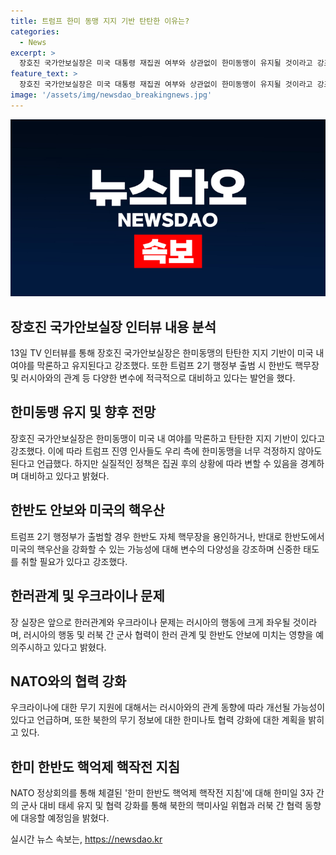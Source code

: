 ```yaml
---
title: 트럼프 한미 동맹 지지 기반 탄탄한 이유는?
categories:
  - News
excerpt: >
  장호진 국가안보실장은 미국 대통령 재집권 여부와 상관없이 한미동맹이 유지될 것이라고 강조했다. 그는 트럼프 진영 인사들도 한미동맹에 대해 걱정하지 않아도 된다고 밝혔으며, 미래의 한미동맹 정책은 변할 수 있다고 설명했다. 또한, 러시아와의 관계, 우크라이나 지원, NATO와의 협력 등에 대한 대응책을 발표하고 계획을 강조했다. 장 실장은 한미일 정책 협의, 정보 공유, 3자 훈련 등 세 가지 분야에 걸친 협력을 계속 강화할 예정이라고 밝혔다.
feature_text: >
  장호진 국가안보실장은 미국 대통령 재집권 여부와 상관없이 한미동맹이 유지될 것이라고 강조했다. 그는 트럼프 진영 인사들도 한미동맹에 대해 걱정하지 않아도 된다고 밝혔으며, 미래의 한미동맹 정책은 변할 수 있다고 설명했다. 또한, 러시아와의 관계, 우크라이나 지원, NATO와의 협력 등에 대한 대응책을 발표하고 계획을 강조했다. 장 실장은 한미일 정책 협의, 정보 공유, 3자 훈련 등 세 가지 분야에 걸친 협력을 계속 강화할 예정이라고 밝혔다.
image: '/assets/img/newsdao_breakingnews.jpg'
---
```


<p><img src="/assets/img/newsdao_breakingnews.jpg" alt="pcversion 속보" /></p>

<h2 data-ke-size="size26">장호진 국가안보실장 인터뷰 내용 분석</h2>

<p data-ke-size="size16">13일 TV 인터뷰를 통해 장호진 국가안보실장은 한미동맹의 탄탄한 지지 기반이 미국 내 여야를 막론하고 유지된다고 강조했다. 또한 트럼프 2기 행정부 출범 시 한반도 핵무장 및 러시아와의 관계 등 다양한 변수에 적극적으로 대비하고 있다는 발언을 했다.</p>

<h2 data-ke-size="size26">한미동맹 유지 및 향후 전망</h2>

<p data-ke-size="size16">장호진 국가안보실장은 한미동맹이 미국 내 여야를 막론하고 탄탄한 지지 기반이 있다고 강조했다. 이에 따라 트럼프 진영 인사들도 우리 측에 한미동맹을 너무 걱정하지 않아도 된다고 언급했다. 하지만 실질적인 정책은 집권 후의 상황에 따라 변할 수 있음을 경계하며 대비하고 있다고 밝혔다.</p>

<h2 data-ke-size="size26">한반도 안보와 미국의 핵우산</h2>

<p data-ke-size="size16">트럼프 2기 행정부가 출범할 경우 한반도 자체 핵무장을 용인하거나, 반대로 한반도에서 미국의 핵우산을 강화할 수 있는 가능성에 대해 변수의 다양성을 강조하며 신중한 태도를 취할 필요가 있다고 강조했다.</p>

<h2 data-ke-size="size26">한러관계 및 우크라이나 문제</h2>

<p data-ke-size="size16">장 실장은 앞으로 한러관계와 우크라이나 문제는 러시아의 행동에 크게 좌우될 것이라며, 러시아의 행동 및 러북 간 군사 협력이 한러 관계 및 한반도 안보에 미치는 영향을 예의주시하고 있다고 밝혔다.</p>

<h2 data-ke-size="size26">NATO와의 협력 강화</h2>

<p data-ke-size="size16">우크라이나에 대한 무기 지원에 대해서는 러시아와의 관계 동향에 따라 개선될 가능성이 있다고 언급하며, 또한 북한의 무기 정보에 대한 한미나토 협력 강화에 대한 계획을 밝히고 있다.</p>

<h2 data-ke-size="size26">한미 한반도 핵억제 핵작전 지침</h2>

<p data-ke-size="size16">NATO 정상회의를 통해 체결된 '한미 한반도 핵억제 핵작전 지침'에 대해 한미일 3자 간의 군사 대비 태세 유지 및 협력 강화를 통해 북한의 핵미사일 위협과 러북 간 협력 동향에 대응할 예정임을 밝혔다.</p>
실시간 뉴스 속보는, <a href="https://newsdao.kr" rel="dofollow">https://newsdao.kr</a>


